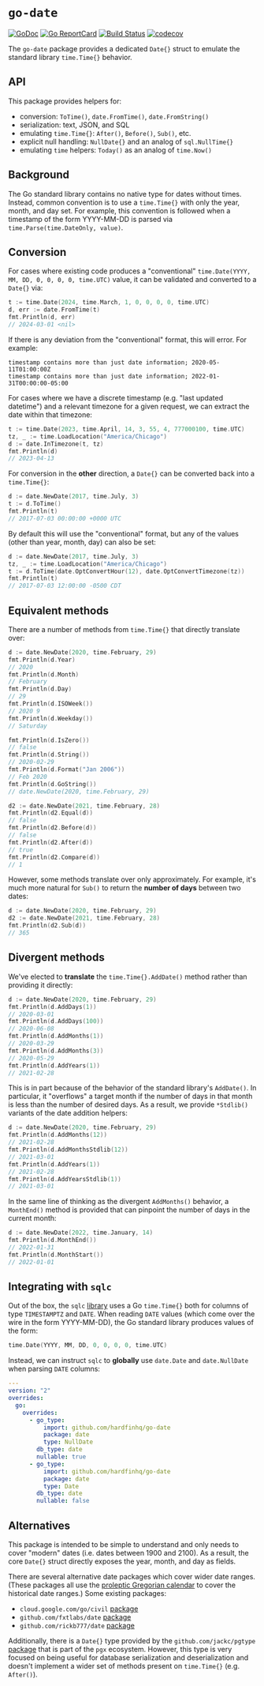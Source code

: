 # `go-date`

[![GoDoc][1]][2]
[![Go ReportCard][3]][4]
[![Build Status][8]][9]
[![codecov][12]][13]

The `go-date` package provides a dedicated `Date{}` struct to emulate the
standard library `time.Time{}` behavior.

## API

This package provides helpers for:

- conversion: `ToTime()`, `date.FromTime()`, `date.FromString()`
- serialization: text, JSON, and SQL
- emulating `time.Time{}`: `After()`, `Before()`, `Sub()`, etc.
- explicit null handling: `NullDate{}` and an analog of `sql.NullTime{}`
- emulating `time` helpers: `Today()` as an analog of `time.Now()`

## Background

The Go standard library contains no native type for dates without times.
Instead, common convention is to use a `time.Time{}` with only the year, month,
and day set. For example, this convention is followed when a timestamp of the
form YYYY-MM-DD is parsed via `time.Parse(time.DateOnly, value)`.

## Conversion

For cases where existing code produces a "conventional"
`time.Date(YYYY, MM, DD, 0, 0, 0, 0, time.UTC)` value, it can be validated
and converted to a `Date{}` via:

```go
t := time.Date(2024, time.March, 1, 0, 0, 0, 0, time.UTC)
d, err := date.FromTime(t)
fmt.Println(d, err)
// 2024-03-01 <nil>
```

If there is any deviation from the "conventional" format, this will error.
For example:

```text
timestamp contains more than just date information; 2020-05-11T01:00:00Z
timestamp contains more than just date information; 2022-01-31T00:00:00-05:00
```

For cases where we have a discrete timestamp (e.g. "last updated datetime") and
a relevant timezone for a given request, we can extract the date within that
timezone:

```go
t := time.Date(2023, time.April, 14, 3, 55, 4, 777000100, time.UTC)
tz, _ := time.LoadLocation("America/Chicago")
d := date.InTimezone(t, tz)
fmt.Println(d)
// 2023-04-13
```

For conversion in the **other** direction, a `Date{}` can be converted back
into a `time.Time{}`:

```go
d := date.NewDate(2017, time.July, 3)
t := d.ToTime()
fmt.Println(t)
// 2017-07-03 00:00:00 +0000 UTC
```

By default this will use the "conventional" format, but any of the values
(other than year, month, day) can also be set:

```go
d := date.NewDate(2017, time.July, 3)
tz, _ := time.LoadLocation("America/Chicago")
t := d.ToTime(date.OptConvertHour(12), date.OptConvertTimezone(tz))
fmt.Println(t)
// 2017-07-03 12:00:00 -0500 CDT
```

## Equivalent methods

There are a number of methods from `time.Time{}` that directly translate over:

```go
d := date.NewDate(2020, time.February, 29)
fmt.Println(d.Year)
// 2020
fmt.Println(d.Month)
// February
fmt.Println(d.Day)
// 29
fmt.Println(d.ISOWeek())
// 2020 9
fmt.Println(d.Weekday())
// Saturday

fmt.Println(d.IsZero())
// false
fmt.Println(d.String())
// 2020-02-29
fmt.Println(d.Format("Jan 2006"))
// Feb 2020
fmt.Println(d.GoString())
// date.NewDate(2020, time.February, 29)

d2 := date.NewDate(2021, time.February, 28)
fmt.Println(d2.Equal(d))
// false
fmt.Println(d2.Before(d))
// false
fmt.Println(d2.After(d))
// true
fmt.Println(d2.Compare(d))
// 1
```

However, some methods translate over only approximately. For example, it's much
more natural for `Sub()` to return the **number of days** between two dates:

```go
d := date.NewDate(2020, time.February, 29)
d2 := date.NewDate(2021, time.February, 28)
fmt.Println(d2.Sub(d))
// 365
```

## Divergent methods

We've elected to **translate** the `time.Time{}.AddDate()` method rather
than providing it directly:

```go
d := date.NewDate(2020, time.February, 29)
fmt.Println(d.AddDays(1))
// 2020-03-01
fmt.Println(d.AddDays(100))
// 2020-06-08
fmt.Println(d.AddMonths(1))
// 2020-03-29
fmt.Println(d.AddMonths(3))
// 2020-05-29
fmt.Println(d.AddYears(1))
// 2021-02-28
```

This is in part because of the behavior of the standard library's
`AddDate()`. In particular, it "overflows" a target month if the number
of days in that month is less than the number of desired days. As a result,
we provide `*Stdlib()` variants of the date addition helpers:

```go
d := date.NewDate(2020, time.February, 29)
fmt.Println(d.AddMonths(12))
// 2021-02-28
fmt.Println(d.AddMonthsStdlib(12))
// 2021-03-01
fmt.Println(d.AddYears(1))
// 2021-02-28
fmt.Println(d.AddYearsStdlib(1))
// 2021-03-01
```

In the same line of thinking as the divergent `AddMonths()` behavior, a
`MonthEnd()` method is provided that can pinpoint the number of days in
the current month:

```go
d := date.NewDate(2022, time.January, 14)
fmt.Println(d.MonthEnd())
// 2022-01-31
fmt.Println(d.MonthStart())
// 2022-01-01
```

## Integrating with `sqlc`

Out of the box, the `sqlc` [library][10] uses a Go `time.Time{}` both for
columns of type `TIMESTAMPTZ` and `DATE`. When reading `DATE` values (which come
over the wire in the form YYYY-MM-DD), the Go standard library produces values
of the form:

```go
time.Date(YYYY, MM, DD, 0, 0, 0, 0, time.UTC)
```

Instead, we can instruct `sqlc` to **globally** use `date.Date` and
`date.NullDate` when parsing `DATE` columns:

```yaml
---
version: "2"
overrides:
  go:
    overrides:
      - go_type:
          import: github.com/hardfinhq/go-date
          package: date
          type: NullDate
        db_type: date
        nullable: true
      - go_type:
          import: github.com/hardfinhq/go-date
          package: date
          type: Date
        db_type: date
        nullable: false
```

## Alternatives

This package is intended to be simple to understand and only needs to cover
"modern" dates (i.e. dates between 1900 and 2100). As a result, the core
`Date{}` struct directly exposes the year, month, and day as fields.

There are several alternative date packages which cover wider date ranges.
(These packages all use the [proleptic Gregorian calendar][6] to cover the
historical date ranges.) Some existing packages:

- `cloud.google.com/go/civil` [package][14]
- `github.com/fxtlabs/date` [package][7]
- `github.com/rickb777/date` [package][5]

Additionally, there is a `Date{}` type provided by the `github.com/jackc/pgtype`
[package][11] that is part of the `pgx` ecosystem. However, this type is very
focused on being useful for database serialization and deserialization and
doesn't implement a wider set of methods present on `time.Time{}` (e.g.
`After()`).

[1]: https://godoc.org/github.com/hardfinhq/go-date?status.svg
[2]: http://godoc.org/github.com/hardfinhq/go-date
[3]: https://goreportcard.com/badge/hardfinhq/go-date
[4]: https://goreportcard.com/report/hardfinhq/go-date
[5]: https://pkg.go.dev/github.com/rickb777/date
[6]: https://en.wikipedia.org/wiki/Proleptic_Gregorian_calendar
[7]: https://pkg.go.dev/github.com/fxtlabs/date
[8]: https://github.com/hardfinhq/go-date/actions/workflows/ci.yaml/badge.svg?branch=main
[9]: https://github.com/hardfinhq/go-date/actions/workflows/ci.yaml
[10]: https://docs.sqlc.dev
[11]: https://pkg.go.dev/github.com/jackc/pgtype
[12]: https://codecov.io/gh/hardfinhq/go-date/graph/badge.svg?token=MBWYQ3W2RM
[13]: https://codecov.io/gh/hardfinhq/go-date
[14]: https://pkg.go.dev/cloud.google.com/go/civil
